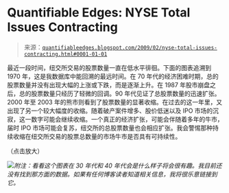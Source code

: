 <!--yml

分类：未分类

日期：2024-05-18 13:27:46

-->

# Quantifiable Edges: NYSE Total Issues Contracting

> 来源：[`quantifiableedges.blogspot.com/2009/02/nyse-total-issues-contracting.html#0001-01-01`](http://quantifiableedges.blogspot.com/2009/02/nyse-total-issues-contracting.html#0001-01-01)

最近一段时间，纽交所交易的股票数量一直在低水平徘徊。下面的图表追溯到 1970 年，这是我数据库中能回溯的最远时间。在 70 年代的经济困难时期，总的股票数量并没有出现大幅的上涨或下跌，而是逐渐上升。在 1987 年股市崩盘之后，总的股票数量只经历了轻微的回调。90 年代见证了总股票数量的迅速扩张。2000 年至 2003 年的熊市则看到了股票数量的显著收缩。在过去的这一年里，又出现了另一个较大幅度的收缩。随着破产案件增多、股价低迷以及 IPO 市场的沉寂，这一数字可能会继续收缩。一个真正的经济扩张，可能会伴随着多年的牛市，届时 IPO 市场可能会复苏，纽交所的总股票数量也会相应扩张。我会警惕那种持续收缩在纽交所交易的股票总数量的市场牛市是否具有可持续性。

（点击放大）

![](https://blogger.googleusercontent.com/img/b/R29vZ2xl/AVvXsEiEcZJiQK4udevX-rCp2wKb5XQOKDHdt3pfd_2eK9z2dUarIPQPMOQ3KDSN-2yXS9PXpCeOpsypulQLi4QpeQuPflCSDwNAKuRT6wLD77fe7CZZMgphBi-bOQmis2XfOT757Ul39QLGfzg/s1600-h/2009-2-17+nyse+total+issues.png)*附注：看看这个图表在 30 年代和 40 年代会是什么样子将会很有趣。我目前还没有找到那方面的数据。如果有任何博客读者知道相关信息，我将很乐意链接到它。*
